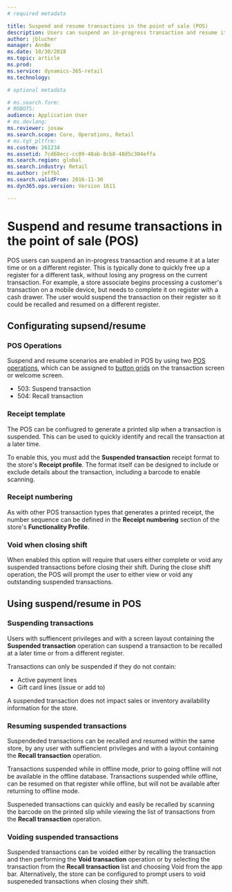 ```yaml
---
# required metadata

title: Suspend and resume transactions in the point of sale (POS)
description: Users can suspend an in-progress transaction and resume it at a later time or on a different register.
author: jblucher
manager: AnnBe
ms.date: 10/30/2018
ms.topic: article
ms.prod: 
ms.service: dynamics-365-retail
ms.technology: 

# optional metadata

# ms.search.form: 
# ROBOTS: 
audience: Application User
# ms.devlang: 
ms.reviewer: josaw
ms.search.scope: Core, Operations, Retail
# ms.tgt_pltfrm: 
ms.custom: 261234
ms.assetid: 7cd68ecc-cc09-48ab-8cb8-48d5c304effa
ms.search.region: global
ms.search.industry: Retail
ms.author: jeffbl
ms.search.validFrom: 2016-11-30
ms.dyn365.ops.version: Version 1611

---
```


# Suspend and resume transactions in the point of sale (POS)

POS users can suspend an in-progress transaction and resume it at a later time or on a different register.  This is typically done to quickly free up a register for a different task, without losing any progress on the current transaction.  For example, a store associate begins processing a customer's transaction on a mobile device, but needs to complete it on register with a cash drawer.  The user would suspend the transaction on their register so it could be recalled and resumed on a different register.

## Configurating supsend/resume

### POS Operations
Suspend and resume scenarios are enabled in POS by using two [POS operations](../pos-operations.md), which can be assigned to [button grids](../pos-screen-layouts.md) on the transaction screen or welcome screen.

- 503: Suspend transaction
- 504: Recall transaction

### Receipt template
The POS can be confiugred to generate a printed slip when a transaction is suspended.  This can be used to quickly identify and recall the transaction at a later time.  

To enable this, you must add the **Suspended transaction** receipt format to the store's **Receipt profile**.  The format itself can be designed to include or exclude details about the transaction, including a barcode to enable scanning.

### Receipt numbering
As with other POS transaction types that generates a printed receipt, the number sequence can be defined in the **Receipt numbering** section of the store's **Functionality Profile**. 

### Void when closing shift
When enabled this option will require that users either complete or void any suspended transactions before closing their shift. During the close shift operation, the POS will prompt the user to either view or void any outstanding suspended transactions. 

## Using suspend/resume in POS

### Suspending transactions
Users with suffiencent privileges and with a screen layout containing the **Suspended transaction** operation can suspend a transaction to be recalled at a later time or from a different register.  

Transactions can only be suspended if they do not contain:
- Active payment lines
- Gift card lines (issue or add to)

A suspended transaction does not impact sales or inventory availability information for the store.

### Resuming suspended transactions
Suspendeded transactions can be recalled and resumed within the same store, by any user with suffiencient privileges and with a layout containing the **Recall transaction** operation.

Transactions suspended while in offline mode, prior to going offline will not be available in the offline database.  Transactions suspended while offline, can be resumed on that register while offline, but will not be available after returning to offline mode.

Suspeneded transactions can quickly and easily be recalled by scanning the barcode on the printed slip while viewing the list of transactions from the **Recall transaction** operation.

### Voiding suspended transactions
Suspended transactions can be voided either by recalling the transaction and then performing the **Void transaction** operation or by selecting the transaction from the **Recall transaction** list and choosing Void from the app bar.  Alternatively, the store can be configured to prompt users to void suspeneded transactions when closing their shift. 
